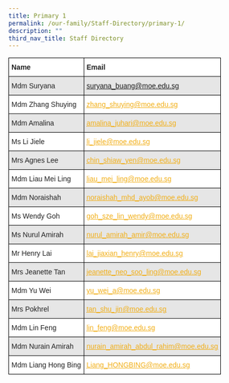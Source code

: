 ```yaml
---
title: Primary 1
permalink: /our-family/Staff-Directory/primary-1/
description: ""
third_nav_title: Staff Directory
---
```

<style type="text/css">
.tg  {border-collapse:collapse;border-spacing:0;}
.tg td{border-color:black;border-style:solid;border-width:1px;font-family:Arial, sans-serif;font-size:14px;
  overflow:hidden;padding:10px 5px;word-break:normal;}
.tg th{border-color:black;border-style:solid;border-width:1px;font-family:Arial, sans-serif;font-size:14px;
  font-weight:normal;overflow:hidden;padding:10px 5px;word-break:normal;}
.tg .tg-l2bf{background-color:#FFF;color:#222;font-weight:bold;text-align:left;vertical-align:top}
.tg .tg-h5mn{background-color:#E6E6E6;color:#222;text-align:left;vertical-align:middle}
.tg .tg-y5j8{background-color:#FFF;color:#F1AE16;text-align:left;text-decoration:underline;vertical-align:top}
.tg .tg-al0j{background-color:#E6E6E6;color:#F1AE16;text-align:left;text-decoration:underline;vertical-align:top}
.tg .tg-1ppo{background-color:#FFF;color:#222;text-align:left;vertical-align:middle}
</style>
<table class="tg">
<thead>
  <tr>
    <th class="tg-l2bf"><span style="font-weight:bold">Name</span></th>
    <th class="tg-l2bf"><span style="font-weight:bold">Email</span></th>
  </tr>
</thead>
<tbody>
  <tr>
    <td class="tg-h5mn">Mdm Suryana</td>
    <td class="tg-al0j"><a href="mailto:nurul_filzah_daluwa@moe.edu.sg"><span style="text-decoration:underline;color:#F1AE16;background-color:transparent"></span>suryana_buang@moe.edu.sg</a></td>
  </tr>
  <tr>
    <td class="tg-1ppo">Mdm Zhang Shuying</td>
    <td class="tg-y5j8"><a href="mailto:zhang_shuying@moe.edu.sg"><span style="text-decoration:underline;color:#F1AE16;background-color:transparent">zhang_shuying@moe.edu.sg</span></a></td>
  </tr>
  <tr>
    <td class="tg-h5mn">Mdm Amalina</td>
    <td class="tg-al0j"><a href="mailto:amalina_juhari@moe.edu.sg"><span style="text-decoration:underline;color:#F1AE16;background-color:transparent">amalina_juhari@moe.edu.sg</span></a></td>
  </tr>
  <tr>
    <td class="tg-1ppo">Ms Li Jiele</td>
    <td class="tg-y5j8"><a href="mailto:li_jiele@moe.edu.sg"><span style="text-decoration:underline;color:#F1AE16;background-color:transparent">li_jiele@moe.edu.sg</span></a></td>
  </tr>
  <tr>
    <td class="tg-h5mn">Mrs Agnes Lee</td>
    <td class="tg-al0j"><a href="mailto:chin_shiaw_yen@moe.edu.sg"><span style="text-decoration:underline;color:#F1AE16;background-color:transparent">chin_shiaw_yen@moe.edu.sg</span></a></td>
  </tr>
  <tr>
    <td class="tg-1ppo">Mdm Liau Mei Ling</td>
    <td class="tg-y5j8"><a href="mailto:liau_mei_ling@moe.edu.sg"><span style="text-decoration:underline;color:#F1AE16;background-color:transparent">liau_mei_ling@moe.edu.sg</span></a></td>
  </tr>
  <tr>
    <td class="tg-h5mn">Mdm Noraishah</td>
    <td class="tg-al0j"><a href="mailto:noraishah_mhd_ayob@moe.edu.sg"><span style="text-decoration:underline;color:#F1AE16;background-color:transparent">noraishah_mhd_ayob@moe.edu.sg</span></a></td>
  </tr>
  <tr>
    <td class="tg-1ppo">Ms Wendy Goh</td>
    <td class="tg-y5j8"><a href="mailto:goh_sze_lin_wendy@moe.edu.sg"><span style="text-decoration:underline;color:#F1AE16;background-color:transparent">goh_sze_lin_wendy@moe.edu.sg</span></a></td>
  </tr>
  <tr>
    <td class="tg-h5mn">Ms Nurul Amirah</td>
    <td class="tg-al0j"><a href="mailto:nurul_amirah_amir@moe.edu.sg"><span style="text-decoration:underline;color:#F1AE16;background-color:transparent">nurul_amirah_amir@moe.edu.sg</span></a></td>
  </tr>
  <tr>
    <td class="tg-1ppo">Mr Henry Lai</td>
    <td class="tg-y5j8"><a href="mailto:lai_jiaxian_henry@moe.edu.sg"><span style="text-decoration:underline;color:#F1AE16;background-color:transparent">lai_jiaxian_henry@moe.edu.sg</span></a></td>
  </tr>
  <tr>
    <td class="tg-h5mn">Mrs Jeanette Tan</td>
    <td class="tg-al0j"><a href="mailto:jeanette_neo_soo_ling@moe.edu.sg"><span style="text-decoration:underline;color:#F1AE16;background-color:transparent">jeanette_neo_soo_ling@moe.edu.sg</span></a></td>
  </tr>
  <tr>
    <td class="tg-1ppo">Mdm Yu Wei</td>
    <td class="tg-y5j8"><a href="mailto:yu_wei_a@moe.edu.sg"><span style="text-decoration:underline;color:#F1AE16;background-color:transparent">yu_wei_a@moe.edu.sg</span></a></td>
  </tr>
  <tr>
    <td class="tg-h5mn">Mrs Pokhrel</td>
    <td class="tg-al0j"><a href="mailto:tan_shu_jin@moe.edu.sg"><span style="text-decoration:underline;color:#F1AE16;background-color:transparent">tan_shu_jin@moe.edu.sg</span></a></td>
  </tr>
  <tr>
    <td class="tg-1ppo">Mdm Lin Feng</td>
    <td class="tg-y5j8"><a href="mailto:lin_feng@moe.edu.sg"><span style="text-decoration:underline;color:#F1AE16;background-color:transparent">lin_feng@moe.edu.sg</span></a></td>
  </tr>
  <tr>
    <td class="tg-h5mn">Mdm Nurain Amirah</td>
    <td class="tg-al0j"><a href="mailto:nurain_amirah_abdul_rahim@moe.edu.sg"><span style="text-decoration:underline;color:#F1AE16;background-color:transparent">nurain_amirah_abdul_rahim@moe.edu.sg</span></a></td>
  </tr>
  <tr>
    <td class="tg-1ppo">Mdm Liang Hong Bing</td>
    <td class="tg-y5j8"><a href="mailto:Liang_HONGBING@moe.edu.sg"><span style="text-decoration:underline;color:#F1AE16;background-color:transparent">Liang_HONGBING@moe.edu.sg</span></a></td>
  </tr>
</tbody>
</table>